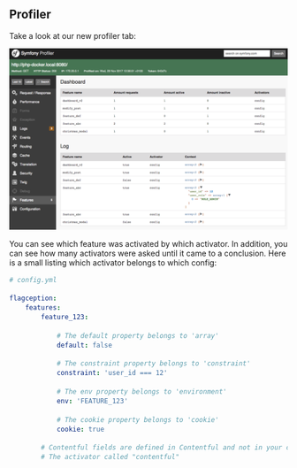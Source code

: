 Profiler
-------------------------

Take a look at our new profiler tab:

![Image of Profiler](images/profiler.png)

You can see which feature was activated by which activator. In addition, you can see how many activators were asked until it came to a conclusion.
Here is a small listing which activator belongs to which config:

```yml
# config.yml

flagception:
    features:      
        feature_123:
        
            # The default property belongs to 'array'
            default: false
            
            # The constraint property belongs to 'constraint'
            constraint: 'user_id === 12'     
            
            # The env property belongs to 'environment'
            env: 'FEATURE_123'
            
            # The cookie property belongs to 'cookie'
            cookie: true    
            
        # Contentful fields are defined in Contentful and not in your config
        # The activator called "contentful"
```
